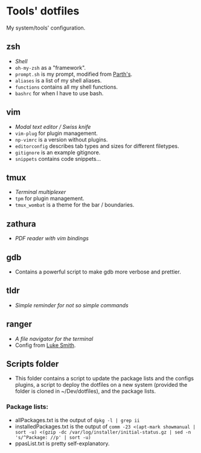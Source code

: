 # Tools' dotfiles
My system/tools' configuration.

## zsh
- _Shell_
- `oh-my-zsh` as a "framework".
- `prompt.sh` is my prompt, modified from [Parth's](https://github.com/Parth/dotfiles).
- `aliases` is a list of my shell aliases.
- `functions` contains all my shell functions.
- `bashrc` for when I have to use bash.

## vim
- _Modal text editor / Swiss knife_
- `vim-plug` for plugin management.
- `np-vimrc` is a version without plugins.
- `editorconfig` describes tab types and sizes for different filetypes.
- `gitignore` is an example gitignore.
- `snippets` contains code snippets...

## tmux
- _Terminal multiplexer_
- `tpm` for plugin management.
- `tmux_wombat` is a theme for the bar / boundaries.

## zathura
- _PDF reader with vim bindings_

## gdb
- Contains a powerful script to make gdb more verbose and prettier.

## tldr
- _Simple reminder for not so simple commands_

## ranger
- _A file navigator for the terminal_
- Config from [Luke Smith](https://github.com/LukeSmithxyz/voidrice).

## Scripts folder
- This folder contains a script to update the package lists and the configs plugins, a script to deploy the dotfiles on a new system (provided the folder is cloned in ~/Dev/dotfiles), and the package lists.

### Package lists:
- allPackages.txt is the output of `dpkg -l | grep ii`
- installedPackages.txt is the output of `comm -23 <(apt-mark showmanual | sort -u) <(gzip -dc /var/log/installer/initial-status.gz | sed -n 's/^Package: //p' | sort -u)`
- ppasList.txt is pretty self-explanatory.
